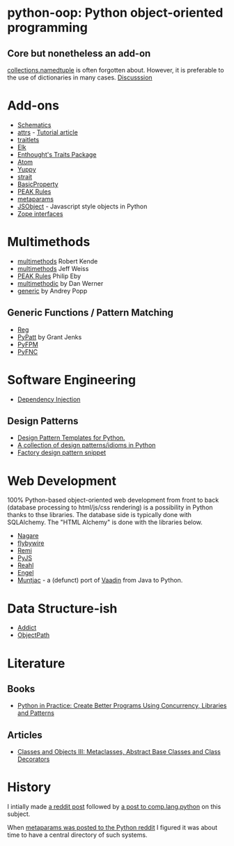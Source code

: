 # python-oop: Python object-oriented programming

## Core but nonetheless an add-on

[collections.namedtuple](https://docs.python.org/2/library/collections.html#collections.namedtuple) is often forgotten about. However, it is preferable to the use of dictionaries in many cases. [Discusssion](https://www.reddit.com/r/Python/comments/3qw7m4/improving_your_code_readability_with_namedtuples/)

# Add-ons

* [Schematics](http://schematics.readthedocs.io)
* [attrs](https://attrs.readthedocs.io/en/stable/) - [Tutorial article](https://glyph.twistedmatrix.com/2016/08/attrs.html)
* [traitlets](https://github.com/ipython/traitlets)
* [Elk](https://github.com/frasertweedale/elk)
* [Enthought's Traits Package](http://code.enthought.com/projects/traits/)
* [Atom](https://github.com/nucleic/atom)
* [Yuppy](https://github.com/kuujo/yuppy)
* [strait](https://pypi.python.org/pypi/strait)
* [BasicProperty](http://basicproperty.sourceforge.net/)
* [PEAK Rules](https://pypi.python.org/pypi/PEAK-Rules)
* [metaparams](https://github.com/mementum/metaparams)
* [JSObject](https://pypi.python.org/pypi/jsobject/) - Javascript style objects in Python
* [Zope interfaces](https://pypi.python.org/pypi/zope.interface) 

# Multimethods

* [multimethods](https://pypi.python.org/pypi/multimethods/) Robert Kende
* [multimethods](https://github.com/weissjeffm/multimethods) Jeff Weiss
* [PEAK Rules](https://pypi.python.org/pypi/PEAK-Rules) Philip Eby
* [multimethodic](https://github.com/danwerner/multimethodic) by Dan Werner
* [generic](https://pythonhosted.org/generic/) by Andrey Popp

## Generic Functions / Pattern Matching

* [Reg](http://reg.readthedocs.io/)
* [PyPatt](http://www.grantjenks.com/docs/pypatt-python-pattern-matching/#) by Grant Jenks
* [PyFPM](https://github.com/martinblech/pyfpm)
* [PyFNC](https://github.com/jldupont/pyfnc)

# Software Engineering

* [Dependency Injection](http://python-dependency-injector.ets-labs.org/en/stable/)

## Design Patterns

* [Design Pattern Templates for Python.](https://github.com/tylerlaberge/PyPattyrn)
* [A collection of design patterns/idioms in Python](https://github.com/faif/python-patterns)
* [Factory design pattern snippet](https://gist.github.com/1099559)


# Web Development

100% Python-based object-oriented web development from front to back (database processing to html/js/css rendering) is a possibility in Python thanks to thse libraries. The database side is typically done with SQLAlchemy. The "HTML Alchemy" is done with the libraries below.

* [Nagare](http://naga.re) 
* [flybywire](https://github.com/thomasantony/flybywire)
* [Remi](https://github.com/dddomodossola/remi)
* [PyJS](http://pyjs.org/)
* [Reahl](http://www.reahl.org/)
* [Engel](https://github.com/Dalloriam/engel)
* [Muntjac](https://github.com/rwl/muntjac) - a (defunct) port of [Vaadin](https://vaadin.com) from Java to Python.

# Data Structure-ish

* [Addict](https://github.com/mewwts/addict)
* [ObjectPath](http://objectpath.org/)


# Literature

## Books

* [Python in Practice: Create Better Programs Using Concurrency, Libraries and Patterns](https://www.amazon.com/Python-Practice-Concurrency-Libraries-Developers/dp/0321905636)

## Articles

* [Classes and Objects III: Metaclasses, Abstract Base Classes and Class Decorators](http://intermediatepythonista.com/metaclasses-abc-class-decorators)
 

# History

I intially made [a reddit post](https://www.reddit.com/r/Python/comments/2d9f7i/survey_of_python_object_systems/) followed by [a post to comp.lang.python](https://groups.google.com/forum/#!topic/comp.lang.python/vW9JTTI1GBA) on this subject. 

When [metaparams was posted to the Python reddit](https://github.com/mementum/metaparams) I figured it was about time to have a central directory of such systems.
